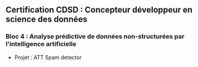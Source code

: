 ## Certification CDSD : Concepteur développeur en science des données

  ### Bloc 4 : Analyse prédictive de données non-structurées par l'intelligence artificielle
  * Projet : ATT Spam detector
